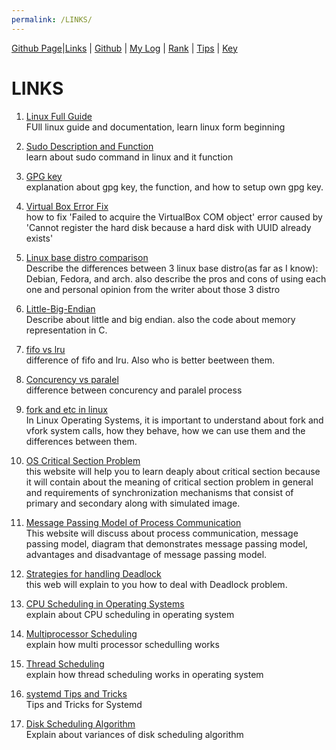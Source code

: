 ```yaml
---
permalink: /LINKS/
---
```


[Github Page]( https://thoriqaulia163.github.io/os212/)|[Links](https://thoriqaulia163.github.io/os212/LINKS/) | [Github](https://github.com/thoriqaulia163/os212) | [My Log](https://thoriqaulia163.github.io/os212/TXT/mylog.txt) | [Rank](https://thoriqaulia163.github.io/os212/TXT/myrank.txt) | [Tips](https://thoriqaulia163.github.io/os212/TIPS/) | [Key](https://thoriqaulia163.github.io/os212/TXT/mypubkey.txt)

# LINKS

1. [Linux Full Guide](https://linuxjourney.com/)<br>
   FUll linux guide and documentation, learn linux form beginning

2. [Sudo Description and Function](https://www.linuxid.net/26302/pengertian-perintah-sudo-di-linux/)<br>
   learn about sudo command in linux and it function
   
3. [GPG key](https://help.ubuntu.com/community/GnuPrivacyGuardHowto)<br>
   explanation about gpg key, the function, and how to setup own gpg key.
   
4. [Virtual Box Error Fix](https://forums.virtualbox.org/viewtopic.php?f=8&t=92942)<br>
   how to fix 'Failed to acquire the VirtualBox COM object' error caused by 'Cannot register the hard disk because a hard disk with UUID already exists'
   
5. [Linux base distro comparison](https://www.devdungeon.com/content/ubuntu-vs-debian-vs-fedora-vs-arch-vs-linux-mint)<br>
   Describe the differences between 3 linux base distro(as far as I know): Debian, Fedora, and arch. also describe the pros and cons of using each one and personal opinion from the writer about those 3 distro 
   
6. [Little-Big-Endian](https://www.geeksforgeeks.org/little-and-big-endian-mystery/)<br>
   Describe about little and big endian. also the code about memory representation in C.
   
7. [fifo vs lru](https://stressandstrains.wordpress.com/2014/02/16/fifo-vs-lru/)<br>
   difference of fifo and lru. Also who is better beetween them.
   
8. [Concurency vs paralel](https://www.geeksforgeeks.org/difference-between-concurrency-and-parallelism/)<br>
   difference between concurency and paralel process
   
9. [fork and etc in linux](https://www.linuxtechi.com/learn-use-fork-vfork-wait-exec-system-calls-linux/)<br>
   In Linux Operating Systems, it is important to understand about fork and vfork system calls, how they behave, how we can use them and the differences between them.
   
10. [OS Critical Section Problem](https://www.javatpoint.com/os-critical-section-problem)<br>
this website will help you to learn deaply about critical section because it will contain about the meaning of critical section problem in general and requirements of synchronization mechanisms that consist of primary and secondary along with simulated image.

11. [Message Passing Model of Process Communication](https://www.tutorialspoint.com/message-passing-model-of-process-communication)<br>
This website will discuss about process communication, message passing model, diagram that demonstrates message passing model, advantages and disadvantage of message passing model.

12. [Strategies for handling Deadlock](https://www.javatpoint.com/os-strategies-for-handling-deadlock)<br>
this web will explain to you how to deal with Deadlock problem.

13. [CPU Scheduling in Operating Systems](https://www.geeksforgeeks.org/cpu-scheduling-in-operating-systems/)<br>
explain about CPU scheduling in operating system

14. [Multiprocessor Scheduling](https://binaryterms.com/multiple-processor-scheduling.html)<br>
explain how multi processor schedulling works

15. [Thread Scheduling](https://www.geeksforgeeks.org/thread-scheduling/)<br>
explain how thread scheduling works in operating system

16. [systemd Tips and Tricks](https://avcourt.github.io/tiny-cluster/2019/08/01/systemd.html)<br>
Tips and Tricks for Systemd

17. [Disk Scheduling Algorithm](https://www.geeksforgeeks.org/disk-scheduling-algorithms/)<br>
Explain about variances of disk scheduling algorithm

